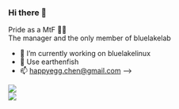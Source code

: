 ### Hi there 👋
Pride as a MtF 🏳️‍⚧️ <br>
The manager and the only member of bluelakelab<br>
- 🔭 I’m currently working on bluelakelinux
- 🌱 Use earthenfish
- 📫 happyegg.chen@gmail.com
-->

![](https://github-readme-stats.vercel.app/api?username=happyeggchen&show_icons=true&theme=)<br>
![](https://github-readme-stats.vercel.app/api/top-langs/?username=happyeggchen&show_icons=true&theme=)
